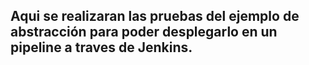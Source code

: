 ## Aqui se realizaran las pruebas del ejemplo de abstracción para poder desplegarlo en un pipeline a traves de Jenkins.